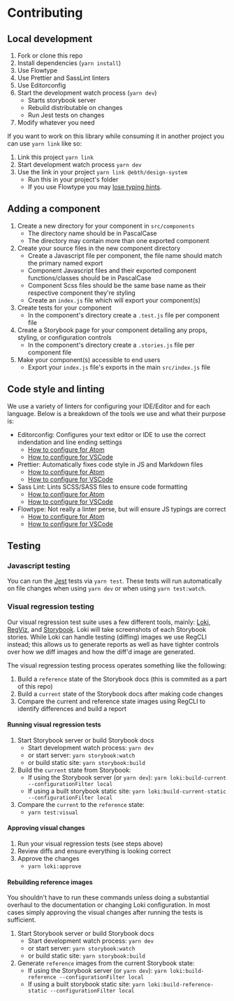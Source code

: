 # Contributing

## Local development

1. Fork or clone this repo
1. Install dependencies (`yarn install`)
1. Use Flowtype
1. Use Prettier and SassLint linters
1. Use Editorconfig
1. Start the development watch process (`yarn dev`)
    - Starts storybook server
    - Rebuild distributable on changes
    - Run Jest tests on changes
1. Modify whatever you need

If you want to work on this library while consuming it in another project you can use `yarn link` like so:

1. Link this project `yarn link`
1. Start development watch process `yarn dev`
1. Use the link in your project `yarn link @ebth/design-system`
    - Run this in your project's folder
    - If you use Flowtype you may [lose typing hints](https://github.com/facebook/flow/issues/4015).

## Adding a component

1. Create a new directory for your component in `src/components`
    - The directory name should be in PascalCase
    - The directory may contain more than one exported component
1. Create your source files in the new component directory
    - Create a Javascript file per component, the file name should match the primary named export
    - Component Javascript files and their exported component functions/classes should be in PascalCase
    - Component Scss files should be the same base name as their respective component they're styling
    - Create an `index.js` file which will export your component(s)
1. Create tests for your component
    - In the component's directory create a `.test.js` file per component file
1. Create a Storybook page for your component detailing any props, styling, or configuration controls
    - In the component's directory create a `.stories.js` file per component file
1. Make your component(s) accessible to end users
    - Export your `index.js` file's exports in the main `src/index.js` file

## Code style and linting

We use a variety of linters for configuring your IDE/Editor and for each language. Below is a breakdown of the tools we use and what their purpose is:

-   Editorconfig: Configures your text editor or IDE to use the correct indendation and line ending settings
    -   [How to configure for Atom](https://atom.io/packages/editorconfig)
    -   [How to configure for VSCode](https://marketplace.visualstudio.com/items?itemName=EditorConfig.EditorConfig)
-   Prettier: Automatically fixes code style in JS and Markdown files
    -   [How to configure for Atom](https://atom.io/packages/prettier-atom)
    -   [How to configure for VSCode](https://marketplace.visualstudio.com/items?itemName=esbenp.prettier-vscode)
-   Sass Lint: Lints SCSS/SASS files to ensure code formatting
    -   [How to configure for Atom](https://atom.io/packages/linter-sass-lint)
    -   [How to configure for VSCode](https://marketplace.visualstudio.com/items?itemName=glen-84.sass-lint)
-   Flowtype: Not really a linter perse, but will ensure JS typings are correct
    -   [How to configure for Atom](https://atom.io/packages/flow-ide)
    -   [How to configure for VSCode](https://marketplace.visualstudio.com/items?itemName=flowtype.flow-for-vscode)

## Testing

### Javascript testing

You can run the [Jest](https://jestjs.io/) tests via `yarn test`. These tests will run automatically on file changes when using `yarn dev` or when using `yarn test:watch`.

### Visual regression testing

Our visual regression test suite uses a few different tools, mainly: [Loki](https://loki.js.org/), [RegViz](https://github.com/reg-viz/reg-cli/), and [Storybook](https://storybook.js.org/). Loki will take screenshots of each Storybook stories. While Loki can handle testing (diffing) images we use RegCLI instead; this allows us to generate reports as well as have tighter controls over how we diff images and how the diff'd image are generated.

The visual regression testing process operates something like the following:

1. Build a `reference` state of the Storybook docs (this is commited as a part of this repo)
1. Build a `current` state of the Storybook docs after making code changes
1. Compare the current and reference state images using RegCLI to identify differences and build a report

#### Running visual regression tests

1. Start Storybook server or build Storybook docs
    - Start development watch process: `yarn dev`
    - or start server: `yarn storybook:watch`
    - or build static site: `yarn storybook:build`
1. Build the `current` state from Storybook:
    - If using the Storybook server (or `yarn dev`): `yarn loki:build-current --configurationFilter local`
    - If using a built storybook static site: `yarn loki:build-current-static --configurationFilter local`
1. Compare the `current` to the `reference` state:
    - `yarn test:visual`

#### Approving visual changes

1. Run your visual regression tests (see steps above)
1. Review diffs and ensure everything is looking correct
1. Approve the changes
    - `yarn loki:approve`

#### Rebuilding reference images

You shouldn't have to run these commands unless doing a substantial overhaul to the documentation or changing Loki configuration. In most cases simply approving the visual changes after running the tests is sufficient.

1. Start Storybook server or build Storybook docs
    - Start development watch process: `yarn dev`
    - or start server: `yarn storybook:watch`
    - or build static site: `yarn storybook:build`
1. Generate `reference` images from the current Storybook state:
    - If using the Storybook server (or `yarn dev`): `yarn loki:build-reference --configurationFilter local`
    - If using a built storybook static site: `yarn loki:build-reference-static --configurationFilter local`
